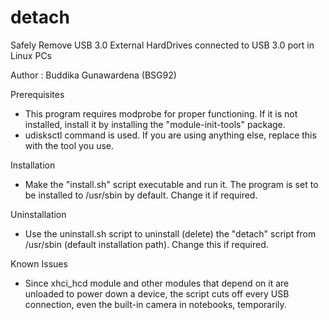 # detach
Safely Remove USB 3.0 External HardDrives connected to USB 3.0 port in Linux PCs

Author : Buddika Gunawardena (BSG92)

Prerequisites
* This program requires modprobe for proper functioning. If it is not installed, install it by installing the "module-init-tools" package.
* udisksctl command is used. If you are using anything else, replace this with the tool you use.

Installation
* Make the "install.sh" script executable and run it. The program is set to be installed to /usr/sbin by default. Change it if required.

Uninstallation
* Use the uninstall.sh script to uninstall (delete) the "detach" script from /usr/sbin (default installation path). Change this if required.

Known Issues
* Since xhci_hcd module and other modules that depend on it are unloaded to power down a device, the script cuts off every USB connection, even the built-in camera in notebooks, temporarily.
